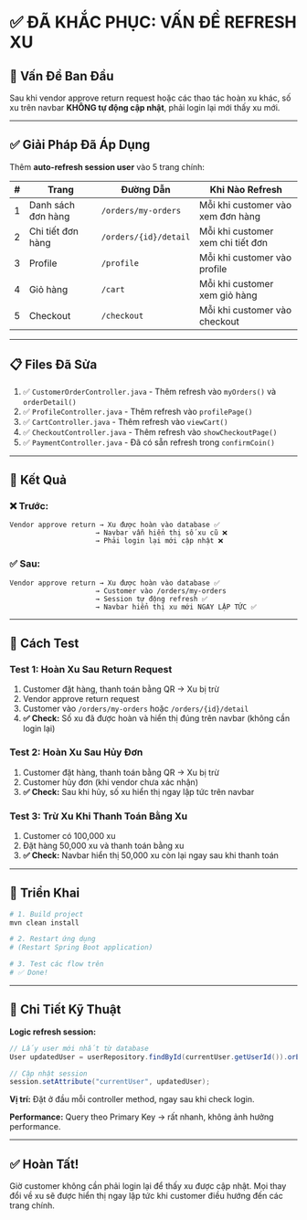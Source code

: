 # ✅ ĐÃ KHẮC PHỤC: VẤN ĐỀ REFRESH XU

## 🐛 Vấn Đề Ban Đầu

Sau khi vendor approve return request hoặc các thao tác hoàn xu khác, số xu trên navbar **KHÔNG tự động cập nhật**, phải login lại mới thấy xu mới.

---

## ✅ Giải Pháp Đã Áp Dụng

Thêm **auto-refresh session user** vào 5 trang chính:

| #   | Trang              | Đường Dẫn             | Khi Nào Refresh                   |
| --- | ------------------ | --------------------- | --------------------------------- |
| 1   | Danh sách đơn hàng | `/orders/my-orders`   | Mỗi khi customer vào xem đơn hàng |
| 2   | Chi tiết đơn hàng  | `/orders/{id}/detail` | Mỗi khi customer xem chi tiết đơn |
| 3   | Profile            | `/profile`            | Mỗi khi customer vào profile      |
| 4   | Giỏ hàng           | `/cart`               | Mỗi khi customer xem giỏ hàng     |
| 5   | Checkout           | `/checkout`           | Mỗi khi customer vào checkout     |

---

## 📋 Files Đã Sửa

1. ✅ `CustomerOrderController.java` - Thêm refresh vào `myOrders()` và `orderDetail()`
2. ✅ `ProfileController.java` - Thêm refresh vào `profilePage()`
3. ✅ `CartController.java` - Thêm refresh vào `viewCart()`
4. ✅ `CheckoutController.java` - Thêm refresh vào `showCheckoutPage()`
5. ✅ `PaymentController.java` - Đã có sẵn refresh trong `confirmCoin()`

---

## 🎯 Kết Quả

### ❌ Trước:

```
Vendor approve return → Xu được hoàn vào database ✅
                     → Navbar vẫn hiển thị số xu cũ ❌
                     → Phải login lại mới cập nhật ❌
```

### ✅ Sau:

```
Vendor approve return → Xu được hoàn vào database ✅
                     → Customer vào /orders/my-orders
                     → Session tự động refresh ✅
                     → Navbar hiển thị xu mới NGAY LẬP TỨC ✅
```

---

## 🧪 Cách Test

### Test 1: Hoàn Xu Sau Return Request

1. Customer đặt hàng, thanh toán bằng QR → Xu bị trừ
2. Vendor approve return request
3. Customer vào `/orders/my-orders` hoặc `/orders/{id}/detail`
4. **✅ Check:** Số xu đã được hoàn và hiển thị đúng trên navbar (không cần login lại)

### Test 2: Hoàn Xu Sau Hủy Đơn

1. Customer đặt hàng, thanh toán bằng QR → Xu bị trừ
2. Customer hủy đơn (khi vendor chưa xác nhận)
3. **✅ Check:** Sau khi hủy, số xu hiển thị ngay lập tức trên navbar

### Test 3: Trừ Xu Khi Thanh Toán Bằng Xu

1. Customer có 100,000 xu
2. Đặt hàng 50,000 xu và thanh toán bằng xu
3. **✅ Check:** Navbar hiển thị 50,000 xu còn lại ngay sau khi thanh toán

---

## 🚀 Triển Khai

```bash
# 1. Build project
mvn clean install

# 2. Restart ứng dụng
# (Restart Spring Boot application)

# 3. Test các flow trên
# ✅ Done!
```

---

## 📝 Chi Tiết Kỹ Thuật

**Logic refresh session:**

```java
// Lấy user mới nhất từ database
User updatedUser = userRepository.findById(currentUser.getUserId()).orElse(currentUser);

// Cập nhật session
session.setAttribute("currentUser", updatedUser);
```

**Vị trí:** Đặt ở đầu mỗi controller method, ngay sau khi check login.

**Performance:** Query theo Primary Key → rất nhanh, không ảnh hưởng performance.

---

## ✅ Hoàn Tất!

Giờ customer không cần phải login lại để thấy xu được cập nhật. Mọi thay đổi về xu sẽ được hiển thị ngay lập tức khi customer điều hướng đến các trang chính.

